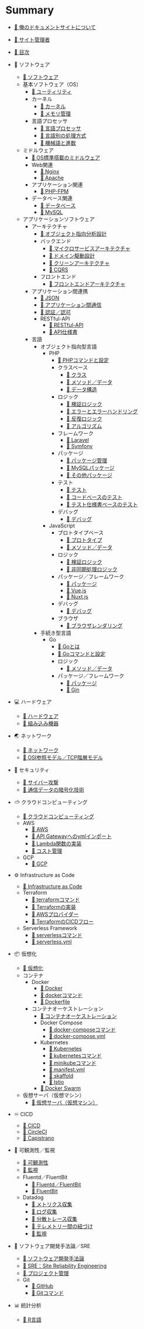 # Summary

* [📖 ︎俺のドキュメントサイトについて](README.md)

* [📖 ︎サイト管理者](public/self_introduction.md)

* [📖 ︎目次](public/summary.md)

* 🧬 ソフトウェア
    * [📖 ︎ソフトウェア](public/software/software.md)
    * 基本ソフトウェア（OS）
        * [📖 ︎ユーティリティ](public/software/software_basic_utility.md)
        * カーネル
            * [📖 ︎カーネル](public/software/software_basic_kernel.md)
            * [📖 ︎メモリ管理](public/software/software_basic_kernel_memory_management.md)
        * 言語プロセッサ
            * [📖 ︎言語プロセッサ](public/software/software_basic_language_processor.md)
            * [📖 ︎言語別の処理方式](public/software/software_basic_language_processor_process_mode.md)
            * [📖 ︎機械語と進数](public/software/software_basic_language_processor_machine_language_and_radix.md)
    * ミドルウェア
        * [📖 ︎OS標準搭載のミドルウェア](public/software/software_middleware_os.md) 
        * Web関連
            * [📖 ︎Nginx](public/software/software_middleware_web_nginx.md)
            * [📖 ︎Apache](public/software/software_middleware_web_apache.md)
        * アプリケーション関連
            * [📖 ︎PHP-FPM](public/software/software_middleware_application_php_fpm.md)
        * データベース関連
            * [📖 ︎データベース](public/software/software_middleware_database.md)
            * [📖 My︎SQL](public/software/software_middleware_database_mysql.md)
    * アプリケーションソフトウェア
        * アーキテクチャ
            * [📖 ︎オブジェクト指向分析設計](public/software/software_application_architecture_object_oriented_analysis_and_design.md)
            * バックエンド
                * [📖 ︎マイクロサービスアーキテクチャ](public/software/software_application_architecture_backend_microservices.md)
                * [📖 ︎ドメイン駆動設計](public/software/software_application_architecture_backend_domain_driven_design.md)
                * [📖 ︎クリーンアーキテクチャ](public/software/software_application_architecture_backend_domain_driven_design_clean_architecture.md)
                * [📖 ︎CQRS](public/software/software_application_architecture_backend_cqrs.md)
            * フロントエンド
                * [📖 ︎フロントエンドアーキテクチャ](public/software/software_application_architecture_frontend.md)
        * アプリケーション間連携
            * [📖 ︎JSON](public/software/software_application_collaboration_json.md)
            * [📖 ︎アプリケーション間通信](public/software/software_application_collaboration_communication.md)
            * [📖 ︎認証／認可](public/software/software_application_collaboration_authentication_authorization.md)
            * RESTful-API
                * [📖 ︎RESTful-API](public/software/software_application_collaboration_api_restful.md)
                * [📖 ︎API仕様書](public/software/software_application_collaboration_api_restful_api_specification.md)
        * 言語
            * オブジェクト指向型言語
                * PHP
                    * [📖 ︎PHPコマンドと設定](public/software/software_application_object_oriented_language_php_command_and_configuration.md)
                    * クラスベース
                        * [📖 ︎クラス](public/software/software_application_object_oriented_language_php_class_based.md)
                        * [📖 ︎メソッド／データ](public/software/software_application_object_oriented_language_php_class_based_method_data.md)
                        * [📖 ︎データ構造](public/software/software_application_object_oriented_language_php_class_based_data_structure.md)
                    * ロジック
                        * [📖 ︎検証ロジック](public/software/software_application_object_oriented_language_php_logic_validation.md)
                        * [📖 ︎エラーとエラーハンドリング](public/software/software_application_object_oriented_language_php_logic_error_and_error_handling.md)
                        * [📖 ︎反復ロジック](public/software/software_application_object_oriented_language_php_logic_iteration.md)
                        * [📖 ︎アルゴリズム](public/software/software_application_object_oriented_language_php_logic_algorithm.md)
                    * フレームワーク
                        * [📖 ︎Laravel](public/software/software_application_object_oriented_language_php_framework_laravel.md)
                        * [📖 ︎Symfony](public/software/software_application_object_oriented_language_php_framework_symfony.md)
                    * パッケージ
                        * [📖 ︎パッケージ管理](public/software/software_application_object_oriented_language_php_package_management.md)
                        * [📖 ︎MySQLパッケージ](public/software/software_application_object_oriented_language_php_package_mysql.md)
                        * [📖 ︎その他パッケージ](public/software/software_application_object_oriented_language_php_package_others.md)
                    * テスト
                        * [📖 ︎テスト](public/software/software_application_object_oriented_language_php_testing.md)
                        * [📖 ︎コードベースのテスト](public/software/software_application_object_oriented_language_php_testing_based_on_code.md)
                        * [📖 ︎テスト仕様書ベースのテスト](public/software/software_application_object_oriented_language_php_testing_based_on_test_specification.md)
                    * デバッグ
                        * [📖 ︎デバッグ](public/software/software_application_object_oriented_language_php_debug.md)
                * JavaScript
                    * プロトタイプベース
                        * [📖 ︎プロトタイプ](public/software/software_application_object_oriented_language_js_prototype_based.md)
                        * [📖 ︎メソッド／データ](public/software/software_application_object_oriented_language_js_prototype_based_method_data.md)
                    * ロジック
                        * [📖 ︎検証ロジック](public/software/software_application_object_oriented_language_js_logic_validation.md)
                        * [📖 ︎非同期処理ロジック](public/software/software_application_object_oriented_language_js_logic_asynchronous_process.md)
                    * パッケージ／フレームワーク
                        * [📖 ︎パッケージ](public/software/software_application_object_oriented_language_js_package.md)
                        * [📖 ︎Vue.js](public/software/software_application_object_oriented_language_js_framework_vuejs.md)
                        * [📖 ︎Nuxt.js](public/software/software_application_object_oriented_language_js_framework_nuxtjs.md)
                    * デバッグ
                        * [📖 ︎デバッグ](public/software/software_application_object_oriented_language_js_debug.md)
                    * ブラウザ
                        * [📖 ︎ブラウザレンダリング](public/software/software_application_object_oriented_language_js_browser_rendering.md)
            * 手続き型言語
                * Go
                    * [📖 Goとは](public/software/software_application_procedural_language_go.md)
                    * [📖 Goコマンドと設定](public/software/software_application_procedural_language_go_command_and_configuration.md)
                    * ロジック
                        * [📖 メソッド／データ](public/software/software_application_procedural_language_go_logic_method_data.md)
                    * パッケージ／フレームワーク
                        * [📖 パッケージ](public/software/software_application_procedural_language_go_package.md)
                        * [📖 Gin](public/software/software_application_procedural_language_go_framework_gin.md)

* 💻 ハードウェア
    * [📖 ︎ハードウェア](public/hardware/hardware.md)
    * [📖 ︎組み込み機器](public/hardware/hardware_embedded_system.md)

* 🌏 ネットワーク
    * [📖 ︎ネットワーク](public/network/network.md)
    * [📖 ︎OSI参照モデル／TCP階層モデル](public/network/network_osi_tcp_model.md)

* 🔐 セキュリティ
    * [📖 ︎サイバー攻撃](public/security/security_cyber_attacks.md)
    * [📖 ︎通信データの暗号化技術](public/security/security_encryption_technology.md)

* ⛅️ クラウドコンピューティング
    * [📖 ︎クラウドコンピューティング](public/cloud_computing/cloud_computing.md)
    * AWS
        * [📖 ︎AWS](public/cloud_computing/cloud_computing_aws.md)
        * [📖 ︎API Gatewayへのymlインポート](public/cloud_computing/cloud_computing_aws_api_gateway_import.md)
        * [📖 ︎Lambda関数の実装](public/cloud_computing/cloud_computing_aws_lambda_function.md)
        * [📖 ︎コスト管理](public/cloud_computing/cloud_computing_aws_cost_management.md)
    * GCP
        * [📖 ︎GCP](public/cloud_computing/cloud_computing_gcp.md)

* ⚙️ Infrastructure as Code
    * [📖 ︎Infrastructure as Code](public/infrastructure_as_code/infrastructure_as_code.md)
    * Terraform
        * [📖 ︎terraformコマンド](public/infrastructure_as_code/infrastructure_as_code_terraform_command.md)
        * [📖 ︎Terraformの実装](public/infrastructure_as_code/infrastructure_as_code_terraform_implementation.md)
        * [📖 ︎AWSプロバイダー](public/infrastructure_as_code/infrastructure_as_code_terraform_aws_provider.md)
        * [📖 ︎TerraformのCICDフロー](public/infrastructure_as_code/infrastructure_as_code_terraform_ci_cd.md)
    * Serverless Framework
        * [📖 ︎serverlessコマンド](public/infrastructure_as_code/infrastructure_as_code_serverless_framework_serverless_command.md)
        * [📖 ︎serverless.yml](public/infrastructure_as_code/infrastructure_as_code_serverless_framework_serverless_yml.md)

* 📦 仮想化
    * [📖 ︎仮想化](public/virtualization/virtualization.md)
    * コンテナ
        * Docker
            * [📖 ︎Docker](public/virtualization/virtualization_container_docker.md)
            * [📖 ︎dockerコマンド](public/virtualization/virtualization_container_docker_command.md)
            * [📖 ︎Dockerfile](public/virtualization/virtualization_container_docker_dockerfile.md)
        * コンテナオーケストレーション
            * [📖 ︎コンテナオーケストレーション](public/virtualization/virtualization_container_orchestration.md)
            * Docker Compose
                * [📖 ︎docker-composeコマンド](/public/virtualization/virtualization_container_orchestration_docker_compose_command.md)
                * [📖 ︎docker-compose.yml](public/virtualization/virtualization_container_orchestration_docker_compose_yml.md)
            * ︎Kubernetes
                * [📖 ︎Kubernetes](public/virtualization/virtualization_container_orchestration_kubernetes.md)
                * [📖 ︎kubernetesコマンド](public/virtualization/virtualization_container_orchestration_kubernetes_command.md)
                * [📖 ︎minikubeコマンド](public/virtualization/virtualization_container_orchestration_kubernetes_minikube_command.md)
                * [📖 ︎manifest.yml](public/virtualization/virtualization_container_orchestration_kubernetes_manifest_yml.md)
                * [📖 ︎skaffold](public/virtualization/virtualization_container_orchestration_kubernetes_skaffold.md)
                * [📖 ︎Istio](public/virtualization/virtualization_container_orchestration_kubernetes_istio.md)
            * [📖 ︎Docker Swarm](public/virtualization/virtualization_container_orchestration_docker_swarm.md)
    * 仮想サーバ（仮想マシン）
        * [📖 ︎仮想サーバ（仮想マシン）](public/virtualization/virtualization_server.md)

* ♾️ CICD
    * [📖 ︎CICD](public/ci_cd/ci_cd.md)
    * [📖 ︎CircleCI](public/ci_cd/ci_cd_circleci.md)
    * [📖 ︎Capistrano](public/ci_cd/ci_cd_capistrano.md)

* 🔎 可観測性／監視
    * [📖 ︎可観測性](public/observability_monitering/observability.md)
    * [📖 ︎監視](public/observability_monitering/monitering.md)
    * Fluentd／FluentBit
        * [📖 ︎Fluentd／FluentBit](public/observability_monitering/observability_fluentd_and_fluentbit.md)
        * [📖 ︎FluentBit](public/observability_monitering/observability_fluentbit.md)
    * Datadog
        * [📖 ︎メトリクス収集](public/observability_monitering/observability_datadog_metrics.md)
        * [📖 ︎ログ収集](public/observability_monitering/observability_datadog_log.md)
        * [📖 ︎分散トレース収集](public/observability_monitering/observability_datadog_distributed_trace.md)
        * [📖 ︎テレメトリー間の紐づけ](public/observability_monitering/observability_datadog_telemetry_association.md)
        * [📖 ︎監視](public/observability_monitering/observability_datadog_monitering.md)

* 👥 ソフトウェア開発手法論／SRE
    * [📖 ︎ソフトウェア開発手法論](public/software_development_methodology/software_development_methodology.md)
    * [📖 ︎SRE：Site Reliability Engineering](public/software_development_methodology/software_development_methodology_site_reliability_engineering.md)
    * [📖 ︎プロジェクト管理](public/software_development_methodology/software_development_methodology_project_management.md)
    * Git
        * [📖 ︎GitHub](public/software_development_methodology/software_development_methodology_git_github.md)
        * [📖 ︎Gitコマンド](public/software_development_methodology/software_development_methodology_git_command.md)

* 📊 統計分析
    * [📖 ︎R言語](public/statistic_analysis/statistic_analysis_r.md)

